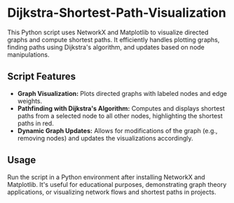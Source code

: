 # Dijkstra-Shortest-Path-Visualization

This Python script uses NetworkX and Matplotlib to visualize directed graphs and compute shortest paths. It efficiently handles plotting graphs, finding paths using Dijkstra's algorithm, and updates based on node manipulations.

## Script Features
- **Graph Visualization:** Plots directed graphs with labeled nodes and edge weights.
- **Pathfinding with Dijkstra's Algorithm:** Computes and displays shortest paths from a selected node to all other nodes, highlighting the shortest paths in red.
- **Dynamic Graph Updates:** Allows for modifications of the graph (e.g., removing nodes) and updates the visualizations accordingly.

## Usage
Run the script in a Python environment after installing NetworkX and Matplotlib. It's useful for educational purposes, demonstrating graph theory applications, or visualizing network flows and shortest paths in projects.
